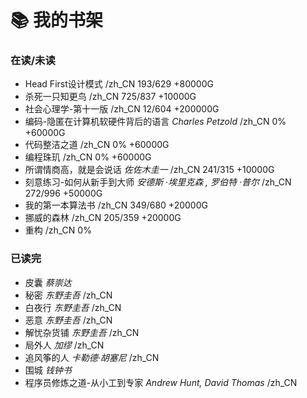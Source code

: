 # 📚 我的书架



### 在读/未读

- Head First设计模式  /zh_CN 193/629  +80000G
- 杀死一只知更鸟 /zh_CN  725/837  +10000G
- 社会心理学-第十一版 /zh_CN 12/604  +200000G
- 编码-隐匿在计算机软硬件背后的语言 *Charles Petzold*  /zh_CN 0%  +60000G
- 代码整洁之道  /zh_CN 0%  +60000G
- 编程珠玑 /zh_CN 0%  +60000G
- 所谓情商高，就是会说话  *佐佐木圭一*   /zh_CN 241/315  +10000G
- 刻意练习-如何从新手到大师 *安德斯 ·埃里克森 , 罗伯特 ·普尔*  /zh_CN  272/996  +50000G
- 我的第一本算法书 /zh_CN 349/680  +20000G
- 挪威的森林 /zh_CN  205/359   +20000G
- 重构  /zh_CN  0%





### 已读完

- 皮囊 *蔡崇达*
- 秘密 *东野圭吾* /zh_CN 
- 白夜行 *东野圭吾* /zh_CN 
- 恶意 *东野圭吾* /zh_CN 
- 解忧杂货铺 *东野圭吾* /zh_CN 
- 局外人 *加缪* /zh_CN 
- 追风筝的人 *卡勒德·胡塞尼* /zh_CN 
- 围城 *钱钟书*
- 程序员修炼之道-从小工到专家 *Andrew Hunt, David Thomas*  /zh_CN 